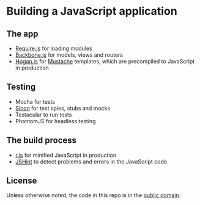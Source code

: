 Building a JavaScript application
=================================

The app
-------

* [Require.js](http://requirejs.org/) for loading modules
* [Backbone.js](http://backbonejs.org) for models, views and routers
* [Hogan.js](http://twitter.github.com/hogan.js/) for
  [Mustache](http://mustache.github.com/) templates, which are 
  precompiled to JavaScript in production

Testing
-------

* Mocha for tests
* [Sinon](http://sinonjs.org) for test spies, stubs and mocks
* Testacular to run tests
* PhantomJS for headless testing

The build process
-----------------

* [r.js](http://requirejs.org/docs/optimization.html) for minified
  JavaScript in production
* [JSHint](http://www.jshint.com/) to detect problems and errors in the
  JavaScript code

License
-------

Unless otherwise noted, the code in this repo is in the
[public domain](https://github.com/kjbekkelund/js-java-setup/blob/master/UNLICENSE).
